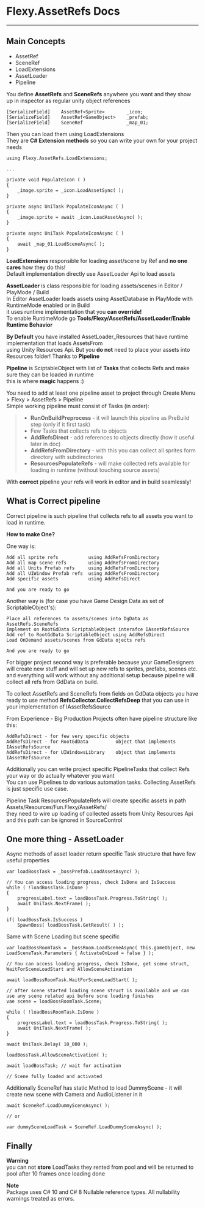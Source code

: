**Flexy.AssetRefs Docs**
==================== 
---

Main Concepts
--------

- AssetRef
- SceneRef
- LoadExtensions
- AssetLoader
- Pipeline

You define **AssetRefs** and **SceneRefs** anywhere you want and they show up in inspector as regular unity object references  

    [SerializeField]    AssetRef<Sprite>        _icon;
    [SerializeField]    AssetRef<GameObject>    _prefab;
    [SerializeField]    SceneRef                _map_01;

Then you can load them using LoadExtensions  
They are **C# Extension methods** so you can write your own for your project needs

    using Flexy.AssetRefs.LoadExtensions;

    ...

    private void PopulateIcon ( )
    {
        _image.sprite = _icon.LoadAssetSync( );
    }

    private async UniTask PopulateIconAsync ( )
    {
        _image.sprite = await _icon.LoadAssetAsync( );
    }

    private async UniTask PopulateIconAsync ( )
    {
        await _map_01.LoadSceneAsync( );
    }

**LoadExtensions** responsible for loading asset/scene by Ref and **no one cares** how they do this!  
Default implementation directly use AssetLoader Api to load assets  

**AssetLoader** is class responsible for loading assets/scenes in Editor / PlayMode / Build  
In Editor AssetLoader loads assets using AssetDatabase in PlayMode with RuntimeMode enabled or in Build  
it uses runtime implementation that you **can override!**  
To enable RuntimeMode go **Tools/Flexy/AssetRefs/AssetLoader/Enable Runtime Behavior** 

**By Default** you have installed AssetLoader_Resources that have runtime implementation that loads AssetsFrom   
using Unity Resources Api. But you **do not** need to place your assets into Resources folder! Thanks to **Pipeline**  

**Pipeline** is SciptableObject with list of **Tasks** that collects Refs and make sure they can be loaded in runtime  
this is where **magic** happens :) 

You need to add at least one pipeline asset to project through Create Menu > Flexy > AssetRefs > Pipeline   
Simple working pipeline must consist of Tasks (in order):

>- **RunOnBuildPreprocess** - it will launch this pipeline as PreBuild step (only if it first task)
>- Few Tasks that collects refs to objects
>  - **AddRefsDirect** - add references to objects directly (how it useful later in doc)  
>  - **AddRefsFromDirectory** - with this you can collect all sprites form directory with subdirectories
>- **ResourcesPopulateRefs** - will make collected refs available for loading in runtime (without touching source assets) 

With **correct** pipeline your refs will work in editor and in build seamlessly!

What is Correct pipeline
--------

Correct pipeline is such pipeline that collects refs to all assets you want to load in runtime.

**How to make One?**

One way is:

    Add all sprite refs           using AddRefsFromDirectory
    Add all map scene refs        using AddRefsFromDirectory
    Add all Units Prefab refs     using AddRefsFromDirectory
    Add all UIWindow Prefab refs  using AddRefsFromDirectory
    Add specific assets           using AddRefsDirect

    And you are ready to go

Another way is (for case you have Game Design Data as set of ScriptableObject's):

    Place all references to assets/scenes into DgData as AssetRefs.SceneRefs
    Implement on RootGdData ScriptableObject interafce IAssetRefsSource
    Add ref to RootGdData ScriptableObject using AddRefsDirect
    Load OnDemand assets/scenes from GdData ojects refs

    And you are ready to go

For bigger project second way is preferable because your GameDesigners will create new stuff and 
will set up new refs to sprites, prefabs, scenes etc. and everything will work without any additional setup 
because pipeline will collect all refs from GdData on build.

To collect AssetRefs and SceneRefs from fields on GdData objects you have ready to use method **RefsCollector.CollectRefsDeep**
that you can use in your implementation of IAssetRefsSource

From Experience - Big Production Projects often have pipeline structure like this:

    AddRefsDirect - for few very specific objects
    AddRefsDirect - for RootGdData          object that implements IAssetRefsSource
    AddRefsDirect - for UIWindowsLibrary    object that implements IAssetRefsSource

Additionally you can write project specific PipelineTasks that collect Refs your way or do actually whatever you want  
You can use Pipelines to do various automation tasks. Collecting AssetRefs is just specific use case.

Pipeline Task ResourcesPopulateRefs will create specific assets in path Assets/Resources/Fun.Flexy/AssetRefs/  
they need to wire up loading of collected assets from Unity Resources Api and this path can be ignored in SourceControl 

One more thing - AssetLoader
--------

Async methods of asset loader return specific Task structure that have few useful properties

    var loadBossTask = _bossPrefab.LoadAssetAsync( );
    
    // You can access loading progress, check IsDone and IsSuccess
    while ( !loadBossTask.IsDone )
    {
        progressLabel.text = loadBossTask.Progress.ToString( );
        await UniTask.NextFrame( );
    }

    if( loadBossTask.IsSuccess )
        SpawnBoss( loadBossTask.GetResult( ) );

Same with Scene Loading but scene specific

    var loadBossRoomTask = _bossRoom.LoadSceneAsync( this.gameObject, new LoadSceneTask.Parameters { ActivateOnLoad = false } );

    // You can access loading progress, check IsDone, get scene struct, WaitForSceneLoadStart and AllowSceneActivation

    await loadBossRoomTask.WaitForSceneLoadStart( );

    // after scene started loading scene struct is available and we can use any scene related api before scne loading finishes
    vae scene = loadBossRoomTask.Scene;

    while ( !loadBossRoomTask.IsDone )
    {
        progressLabel.text = loadBossTask.Progress.ToString( );
        await UniTask.NextFrame( );
    }

    await UniTask.Delay( 10_000 ); 

    loadBossTask.AllowSceneActivation( );
    
    await loadBossTask; // wait for activation

    // Scene fully loaded and activated

Additionally SceneRef has static Method to load DummyScene - it will create new scene with Camera and AudioListener in it

    await SceneRef.LoadDummySceneAsync( );
    
    // or

    var dummySceneLoadTask = SceneRef.LoadDummySceneAsync( );

Finally
--------

**Warning**  
you can not **store** LoadTasks they rented from pool and will be returned to pool after 10 frames once loading done 

**Note**  
Package uses C# 10 and C# 8 Nullable reference types. All nullability warnings treated as errors.